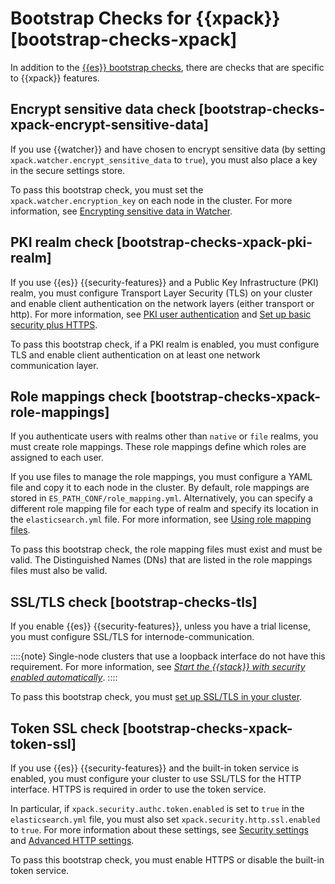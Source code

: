 # Bootstrap Checks for {{xpack}} [bootstrap-checks-xpack]

In addition to the [{{es}} bootstrap checks](../../../deploy-manage/deploy/self-managed/bootstrap-checks.md), there are checks that are specific to {{xpack}} features.


## Encrypt sensitive data check [bootstrap-checks-xpack-encrypt-sensitive-data] 

If you use {{watcher}} and have chosen to encrypt sensitive data (by setting `xpack.watcher.encrypt_sensitive_data` to `true`), you must also place a key in the secure settings store.

To pass this bootstrap check, you must set the `xpack.watcher.encryption_key` on each node in the cluster. For more information, see [Encrypting sensitive data in Watcher](../../../explore-analyze/alerts-cases/watcher/encrypting-data.md).


## PKI realm check [bootstrap-checks-xpack-pki-realm] 

If you use {{es}} {{security-features}} and a Public Key Infrastructure (PKI) realm, you must configure Transport Layer Security (TLS) on your cluster and enable client authentication on the network layers (either transport or http). For more information, see [PKI user authentication](../../../deploy-manage/users-roles/cluster-or-deployment-auth/pki.md) and [Set up basic security plus HTTPS](../../../deploy-manage/security/set-up-basic-security-plus-https.md).

To pass this bootstrap check, if a PKI realm is enabled, you must configure TLS and enable client authentication on at least one network communication layer.


## Role mappings check [bootstrap-checks-xpack-role-mappings] 

If you authenticate users with realms other than `native` or `file` realms, you must create role mappings. These role mappings define which roles are assigned to each user.

If you use files to manage the role mappings, you must configure a YAML file and copy it to each node in the cluster. By default, role mappings are stored in `ES_PATH_CONF/role_mapping.yml`. Alternatively, you can specify a different role mapping file for each type of realm and specify its location in the `elasticsearch.yml` file. For more information, see [Using role mapping files](../../../deploy-manage/users-roles/cluster-or-deployment-auth/mapping-users-groups-to-roles.md#mapping-roles-file).

To pass this bootstrap check, the role mapping files must exist and must be valid. The Distinguished Names (DNs) that are listed in the role mappings files must also be valid.


## SSL/TLS check [bootstrap-checks-tls] 

If you enable {{es}} {{security-features}}, unless you have a trial license, you must configure SSL/TLS for internode-communication.

::::{note} 
Single-node clusters that use a loopback interface do not have this requirement. For more information, see [*Start the {{stack}} with security enabled automatically*](../../../deploy-manage/security/security-certificates-keys.md).
::::


To pass this bootstrap check, you must [set up SSL/TLS in your cluster](../../../deploy-manage/security/set-up-basic-security.md#encrypt-internode-communication).


## Token SSL check [bootstrap-checks-xpack-token-ssl] 

If you use {{es}} {{security-features}} and the built-in token service is enabled, you must configure your cluster to use SSL/TLS for the HTTP interface. HTTPS is required in order to use the token service.

In particular, if `xpack.security.authc.token.enabled` is set to `true` in the `elasticsearch.yml` file, you must also set `xpack.security.http.ssl.enabled` to `true`. For more information about these settings, see [Security settings](elasticsearch://docs/reference/elasticsearch/configuration-reference/security-settings.md) and [Advanced HTTP settings](elasticsearch://docs/reference/elasticsearch/configuration-reference/networking-settings.md#http-settings).

To pass this bootstrap check, you must enable HTTPS or disable the built-in token service.

